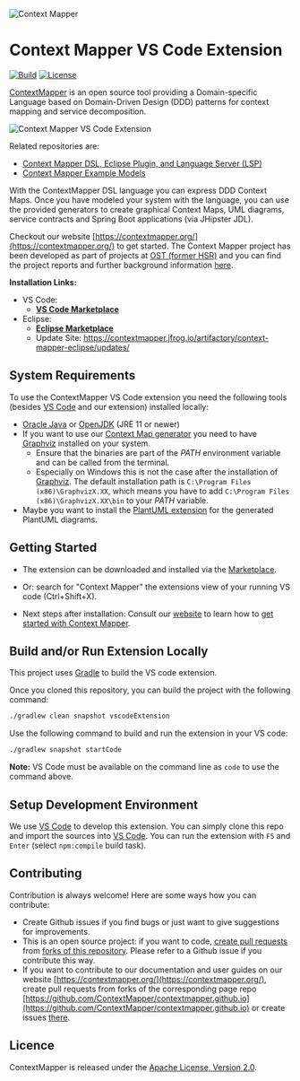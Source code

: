 ![Context Mapper](https://raw.githubusercontent.com/wiki/ContextMapper/context-mapper-dsl/logo/cm-logo-github-small.png) 
# Context Mapper VS Code Extension 
[![Build](https://github.com/ContextMapper/vscode-extension/workflows/Build/badge.svg)](https://github.com/ContextMapper/vscode-extension/actions) [![License](https://img.shields.io/badge/License-Apache%202.0-blue.svg)](https://opensource.org/licenses/Apache-2.0)

[ContextMapper](https://contextmapper.org/) is an open source tool providing a Domain-specific Language based on Domain-Driven Design (DDD) patterns for context mapping and service decomposition.

![Context Mapper VS Code Extension](https://contextmapper.org/img/vscode-extension-screenshot-1.png)

Related repositories are:

 * [Context Mapper DSL, Eclipse Plugin, and Language Server (LSP)](https://github.com/ContextMapper/context-mapper-dsl)
 * [Context Mapper Example Models](https://github.com/ContextMapper/context-mapper-examples)

With the ContextMapper DSL language you can express DDD Context Maps. Once you have modeled your system with the language, you can use the provided generators to create graphical Context Maps, UML diagrams, service contracts and Spring Boot applications (via JHipster JDL).

Checkout our website [https://contextmapper.org/](https://contextmapper.org/) to get started.
The Context Mapper project has been developed as part of projects at [OST (former HSR)](https://www.ost.ch) and you can find the project reports and further background information [here](https://contextmapper.org/background-and-publications/).

 **Installation Links:**
  * VS Code:
    * **[VS Code Marketplace](https://marketplace.visualstudio.com/items?itemName=contextmapper.context-mapper-vscode-extension)**
  * Eclipse:
    * **[Eclipse Marketplace](https://marketplace.eclipse.org/content/context-mapper)**
    * Update Site: https://contextmapper.jfrog.io/artifactory/context-mapper-eclipse/updates/

## System Requirements
To use the ContextMapper VS Code extension you need the following tools (besides [VS Code](https://code.visualstudio.com/) and our extension) installed locally:

* [Oracle Java](https://www.oracle.com/technetwork/java/javase/downloads/jdk8-downloads-2133151.html) or [OpenJDK](https://openjdk.java.net/) (JRE 11 or newer)
* If you want to use our [Context Map generator](https://contextmapper.org/docs/context-map-generator/) you need to have [Graphviz](https://www.graphviz.org/) installed on your system.
    * Ensure that the binaries are part of the _PATH_ environment variable and can be called from the terminal.
    * Especially on Windows this is not the case after the installation of [Graphviz](https://www.graphviz.org/). The default installation path is
      `C:\Program Files (x86)\GraphvizX.XX`, which means you have to add `C:\Program Files (x86)\GraphvizX.XX\bin` to your _PATH_ variable.
* Maybe you want to install the [PlantUML extension](https://marketplace.visualstudio.com/items?itemName=jebbs.plantuml) for the generated PlantUML diagrams.

## Getting Started
 * The extension can be downloaded and installed via the [Marketplace](https://marketplace.visualstudio.com/items?itemName=contextmapper.context-mapper-vscode-extension).
 * Or: search for "Context Mapper" the extensions view of your running VS code (Ctrl+Shift+X).

 * Next steps after installation: Consult our [website](https://contextmapper.org/) to learn how to [get started with Context Mapper](https://contextmapper.org/docs/getting-started/).

## Build and/or Run Extension Locally
This project uses [Gradle](https://gradle.org/) to build the VS code extension.

Once you cloned this repository, you can build the project with the following command:

```bash
./gradlew clean snapshot vscodeExtension
```

Use the following command to build and run the extension in your VS code:

```bash
./gradlew snapshot startCode
```

**Note:** VS Code must be available on the command line as `code` to use the command above.

## Setup Development Environment
We use [VS Code](https://code.visualstudio.com/) to develop this extension. You can simply clone this repo and import the sources into [VS Code](https://code.visualstudio.com/). You can run the extension with `F5` and `Enter` (select `npm:compile` build task).

## Contributing
Contribution is always welcome! Here are some ways how you can contribute:
 * Create Github issues if you find bugs or just want to give suggestions for improvements.
 * This is an open source project: if you want to code, [create pull requests](https://help.github.com/articles/creating-a-pull-request/) from [forks of this repository](https://help.github.com/articles/fork-a-repo/). Please refer to a Github issue if you contribute this way.
 * If you want to contribute to our documentation and user guides on our website [https://contextmapper.org/](https://contextmapper.org/), create pull requests from forks of the corresponding page repo [https://github.com/ContextMapper/contextmapper.github.io](https://github.com/ContextMapper/contextmapper.github.io) or create issues [there](https://github.com/ContextMapper/contextmapper.github.io/issues).

## Licence
ContextMapper is released under the [Apache License, Version 2.0](http://www.apache.org/licenses/LICENSE-2.0).
